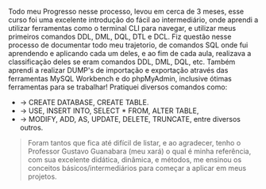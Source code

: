 Todo meu Progresso nesse processo, levou em cerca de 3 meses, esse curso foi uma excelente introdução do fácil ao intermediário, onde aprendi a utilizar ferramentas como o terminal CLI para navegar, e utilizar meus primeiros comandos DDL, DML, DQL, DTL e DCL.
Fiz questão nesse processo de documentar todo meu trajetorio, de comandos SQL onde fui aprendendo e aplicando cada um deles, e ao fim de cada aula, realizava a classificação deles se eram comandos DDL, DML, DQL, etc.
Também aprendi a realizar DUMP's de importação e exportação através das ferramentas MySQL Workbench e do phpMyAdmin, inclusive ótimas ferramentas para se trabalhar!
Pratiquei diversos comandos como:
 * -> CREATE DATABASE, CREATE TABLE.
 * -> USE, INSERT INTO,  SELECT * FROM, ALTER TABLE,
 * -> MODIFY, ADD, AS, UPDATE, DELETE, TRUNCATE, entre diversos outros.
>Foram tantos que fica até difícil de listar, e ao agradecer, tenho o Professor Gustavo Guanabara (meu xará) o qual é minha referência, com sua excelente didática, dinâmica, e métodos, me ensinou os conceitos básicos/intermediários para começar a aplicar em meus projetos.
